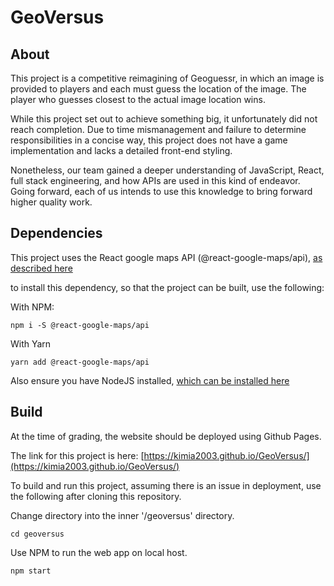 # GeoVersus

##  About

This project is a competitive reimagining of Geoguessr, in which an image is provided to players and each must guess the location of the image. The player who guesses closest to the actual image location wins.

While this project set out to achieve something big, it unfortunately did not reach completion. Due to time mismanagement and failure to determine responsibilities in a concise way, this project does not have a game implementation and lacks a detailed front-end styling.

Nonetheless, our team gained a deeper understanding of JavaScript, React, full stack engineering, and how APIs are used in this kind of endeavor. Going forward, each of us intends to use this knowledge to bring forward higher quality work.

##  Dependencies

This project uses the React google maps API (@react-google-maps/api), [as described here](https://www.npmjs.com/package/@react-google-maps/api)

to install this dependency, so that the project can be built, use the following:

With NPM: 

```npm i -S @react-google-maps/api```

With Yarn

```yarn add @react-google-maps/api```

Also ensure you have NodeJS installed, [which can be installed here](https://nodejs.org/en/download)

##  Build

At the time of grading, the website should be deployed using Github Pages.

The link for this project is here: [https://kimia2003.github.io/GeoVersus/](https://kimia2003.github.io/GeoVersus/)

To build and run this project, assuming there is an issue in deployment, use the following after cloning this repository.

Change directory into the inner '/geoversus' directory.

```cd geoversus```

Use NPM to run the web app on local host.

```npm start```




